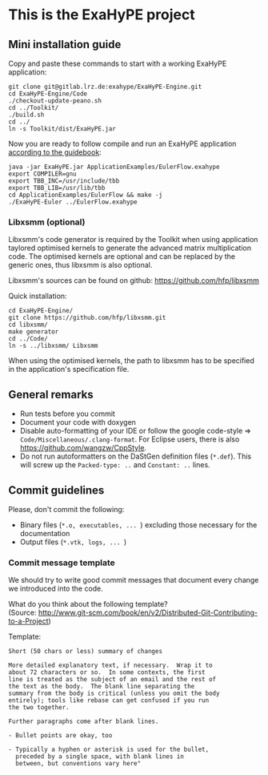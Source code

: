 # This is the ExaHyPE project #

## Mini installation guide ##

Copy and paste these commands to start with a working ExaHyPE application:

    git clone git@gitlab.lrz.de:exahype/ExaHyPE-Engine.git
    cd ExaHyPE-Engine/Code
    ./checkout-update-peano.sh
    cd ../Toolkit/
    ./build.sh
    cd ../
    ln -s Toolkit/dist/ExaHyPE.jar

Now you are ready to follow compile and run an ExaHyPE application [according to the guidebook](http://www5.in.tum.de/exahype/guidebook.pdf):

    java -jar ExaHyPE.jar ApplicationExamples/EulerFlow.exahype
    export COMPILER=gnu
    export TBB_INC=/usr/include/tbb
    export TBB_LIB=/usr/lib/tbb
    cd ApplicationExamples/EulerFlow && make -j
    ./ExaHyPE-Euler ../EulerFlow.exahype
    
### Libxsmm (optional) ###

Libxsmm's code generator is required by the Toolkit when using application taylored optimised kernels to generate the advanced matrix multiplication code. 
The optimised kernels are optional and can be replaced by the generic ones, thus libxsmm is also optional.

Libxsmm's sources can be found on github: https://github.com/hfp/libxsmm

Quick installation:

    cd ExaHyPE-Engine/
    git clone https://github.com/hfp/libxsmm.git
    cd libxsmm/
    make generator
    cd ../Code/
    ln -s ../libxsmm/ Libxsmm

When using the optimised kernels, the path to libxsmm has to be specified in the application's specification file.

## General remarks ##

* Run tests before you commit
* Document your code with doxygen
* Disable auto-formatting of your IDE or follow the google code-style => `Code/Miscellaneous/.clang-format`. For Eclipse users, there is also https://github.com/wangzw/CppStyle.
* Do not run autoformatters on the DaStGen definition files (`*.def`). This will screw up the `Packed-type: ..` and `Constant: ..` lines.


## Commit guidelines ##

Please, don't commit the following:
    
* Binary files (`*.o, executables, ... `) excluding those necessary for the documentation 
* Output files (`*.vtk, logs, ... `)

### Commit message template 
We should try to write good commit messages that document
every change we introduced into the code.

What do you think about the following template?  
(Source: http://www.git-scm.com/book/en/v2/Distributed-Git-Contributing-to-a-Project)

Template:  

    Short (50 chars or less) summary of changes

    More detailed explanatory text, if necessary.  Wrap it to
    about 72 characters or so.  In some contexts, the first
    line is treated as the subject of an email and the rest of
    the text as the body.  The blank line separating the
    summary from the body is critical (unless you omit the body
    entirely); tools like rebase can get confused if you run
    the two together.
    
    Further paragraphs come after blank lines.
    
    - Bullet points are okay, too
    
    - Typically a hyphen or asterisk is used for the bullet,
      preceded by a single space, with blank lines in
      between, but conventions vary here"

